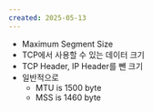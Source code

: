 ```yaml
---
created: 2025-05-13
---
```

- Maximum Segment Size
- TCP에서 사용할 수 있는 데이터 크기
- TCP Header, IP Header를 뺀 크기
- 일반적으로
	- MTU is 1500 byte
	- MSS is 1460 byte